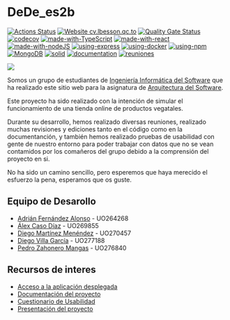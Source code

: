 # DeDe_es2b

[![Actions Status](https://github.com/arquisoft/dede_es2b/workflows/CI%20for%20ASW2122/badge.svg)](https://github.com/arquisoft/dede_es2b/actions)
[![Website cv.lbesson.qc.to](https://img.shields.io/badge/DeDe-Up-success?style=flat&logo=Heroku)](https://dede2b-webapp.herokuapp.com/)
[![Quality Gate Status](https://sonarcloud.io/api/project_badges/measure?project=Arquisoft_dede_es2b&metric=alert_status)](https://sonarcloud.io/summary/new_code?id=Arquisoft_dede_es2b)
[![codecov](https://codecov.io/gh/Arquisoft/dede_es2b/branch/master/graph/badge.svg?token=oJPjRjawRb)](https://codecov.io/gh/Arquisoft/dede_es2b)
[![made-with-TypeScript](https://img.shields.io/badge/Made%20with-TypeScript-%233178C6?style=flat&logo=ts-node)](https://www.typescriptlang.org)
[![made-with-react](https://img.shields.io/badge/Made%20with-React-%2361DAFB?style=flat&logo=React)](https://es.reactjs.org)
[![made-with-nodeJS](https://img.shields.io/badge/Made%20with-Node.js-%23339933?style=flat&logo=Node.js)](https://nodejs.org/es/)
[![using-express](https://img.shields.io/badge/Ussing-Express-black?style=flat&logo=Express)](https://expressjs.com/es/)
[![using-docker](https://img.shields.io/badge/Ussing-Docker-%232496ED?style=flat&logo=docker)](https://www.docker.com)
[![using-npm](https://img.shields.io/badge/Ussing-npm-%23CB3837?style=flat&logo=npm)](https://www.npmjs.com)
[![MongoDB](https://img.shields.io/badge/Database-MongoDB-%2347A248?style=flat&logo=MongoDB)](https://github.com/Arquisoft/dede_es2b/wiki)
[![solid](https://img.shields.io/badge/POD's-Solid-%232C4F7C?style=flat&logo=Solid)](https://github.com/Arquisoft/dede_es2b/wiki)
[![documentation](https://img.shields.io/badge/Docs-arc42-%232D50A5.svg?style=flat&logo=Archicad)](https://arquisoft.github.io/dede_es2b)
[![reuniones](https://img.shields.io/badge/Work%20meeting-Wiki-black?style=flat&logo=Docs.rs)](https://github.com/Arquisoft/dede_es2b/wiki)

<p float="left">
<img src="https://github.com/Arquisoft/dede_es2b/blob/Marty/docs/images/Portada.PNG?raw=true" >
</p>

Somos un grupo de estudiantes de [Ingeniería Informática del Software](https://ingenieriainformatica.uniovi.es) que ha realizado este sitio web para la 
asignatura de [Arquitectura del Software](https://github.com/Arquisoft). 

Este proyecto ha sido realizado con la intención de simular el funcionamiento de una tienda online de 
productos vegatales.

Durante su desarrollo, hemos realizado diversas reuniones, realizado muchas revisiones y ediciones tanto en el
código como en la documentanción, y también hemos realizado pruebas de usabilidad con gente de nuestro entorno
para poder trabajar con datos que no se vean contamidos por los comañeros del grupo debido a la comprensión del
proyecto en si.

No ha sido un camino sencillo, pero esperemos que haya merecido el esfuerzo la pena, esperamos que os guste.

## Equipo de Desarollo

- [Adrián Fernández Alonso](https://github.com/UO264268) - UO264268
- [Álex Caso Díaz](https://github.com/UO269855) - UO269855
- [Diego Martínez Menéndez](https://github.com/diegomarty00) - UO270457
- [Diego Villa García](https://github.com/UO277188) - UO277188
- [Pedro Zahonero Mangas](https://github.com/UO276840) - UO276840



## Recursos de interes

- [Acceso a la aplicación desplegada](https://dede2b-webapp.herokuapp.com/)
- [Documentación del proyecto](https://arquisoft.github.io/dede_es2b/) 
- [Cuestionario de Usabilidad](https://forms.office.com/r/TNV3Fd3kG6) 
- [Presentación del proyecto]()